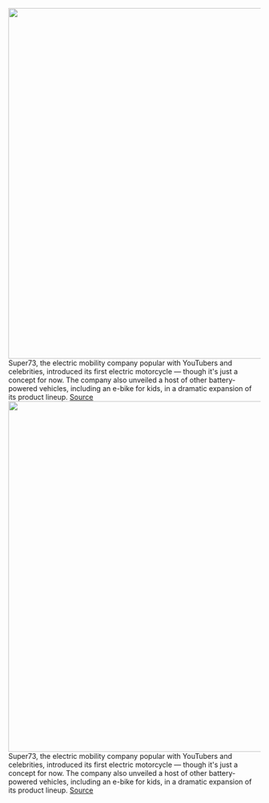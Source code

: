 <img src='https://cdn.vox-cdn.com/thumbor/isu9k-_13Q_cXn8XMx5nye8UUUg=/0x0:1440x900/1200x800/filters:focal(605x335:835x565)/cdn.vox-cdn.com/uploads/chorus_image/image/70627315/C1X_20Venice_20Right_20front_203_4.0.jpg' width='700px' /><br/>
Super73, the electric mobility company popular with YouTubers and celebrities, introduced its first electric motorcycle — though it's just a concept for now. The company also unveiled a host of other battery-powered vehicles, including an e-bike for kids, in a dramatic expansion of its product lineup.
<a href='https://www.theverge.com/2022/3/15/22979810/super73-c1x-electric-motorcycle-ebike-kids-specs'> Source <a/><img src='https://cdn.vox-cdn.com/thumbor/isu9k-_13Q_cXn8XMx5nye8UUUg=/0x0:1440x900/1200x800/filters:focal(605x335:835x565)/cdn.vox-cdn.com/uploads/chorus_image/image/70627315/C1X_20Venice_20Right_20front_203_4.0.jpg' width='700px' /><br/>
Super73, the electric mobility company popular with YouTubers and celebrities, introduced its first electric motorcycle — though it's just a concept for now. The company also unveiled a host of other battery-powered vehicles, including an e-bike for kids, in a dramatic expansion of its product lineup.
<a href='https://www.theverge.com/2022/3/15/22979810/super73-c1x-electric-motorcycle-ebike-kids-specs'> Source <a/>